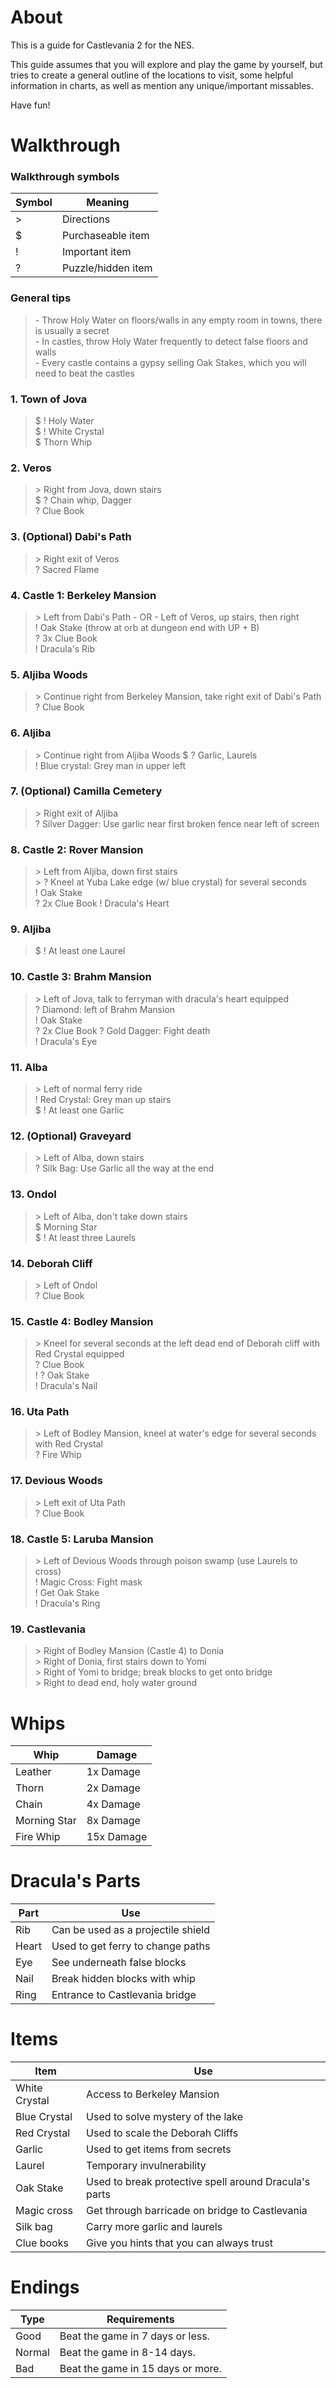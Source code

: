 #  About

This is a guide for Castlevania 2 for the NES.

This guide assumes that you will explore and play the game by yourself, but tries to create a general outline of the locations to visit, some helpful information in charts, as well as mention any unique/important missables.

Have fun\!

# Walkthrough  

### Walkthrough symbols

| Symbol    | Meaning               |
|-----------|-----------------------|
| \>        | Directions            |
| \$        | Purchaseable item     |
| \!        | Important item        |
| \?        | Puzzle/hidden item    |

### General tips

>   \- Throw Holy Water on floors/walls in any empty room in towns, there is usually a secret  
    \- In castles, throw Holy Water frequently to detect false floors and walls  
    \- Every castle contains a gypsy selling Oak Stakes, which you will need to beat the castles  

### 1. Town of Jova

>   \$ \! Holy Water  
    \$ \! White Crystal  
    \$ Thorn Whip  

### 2. Veros  

>   \> Right from Jova, down stairs  
    \$ \? Chain whip, Dagger  
    \? Clue Book

### 3. (Optional) Dabi's Path  

>   \> Right exit of Veros  
    \? Sacred Flame 

### 4. Castle 1: Berkeley Mansion   

>   \> Left from Dabi's Path - OR - Left of Veros, up stairs, then right  
    \! Oak Stake (throw at orb at dungeon end with UP + B)  
    \? 3x Clue Book  
    \! Dracula's Rib  

### 5. Aljiba Woods
>   \> Continue right from Berkeley Mansion, take right exit of Dabi's Path  
    \? Clue Book

### 6. Aljiba   

>   \> Continue right from Aljiba Woods
    \$ \? Garlic, Laurels  
    \! Blue crystal: Grey man in upper left
    
### 7. (Optional) Camilla Cemetery  

>   \> Right exit of Aljiba  
    \? Silver Dagger: Use garlic near first broken fence near left of screen

### 8. Castle 2: Rover Mansion

>   \> Left from Aljiba, down first stairs  
    \> \? Kneel at Yuba Lake edge (w/ blue crystal) for several seconds  
    \! Oak Stake  
    \? 2x Clue Book
    \! Dracula's Heart

### 9. Aljiba  

>   \$ \! At least one Laurel  

### 10. Castle 3: Brahm Mansion  

>   \> Left of Jova, talk to ferryman with dracula's heart equipped  
    \? Diamond: left of Brahm Mansion  
    \! Oak Stake  
    \? 2x Clue Book
    \? Gold Dagger: Fight death  
    \! Dracula's Eye

### 11. Alba  

>   \> Left of normal ferry ride  
    \! Red Crystal: Grey man up stairs  
    \$ \! At least one Garlic

### 12. (Optional) Graveyard  

>   \> Left of Alba, down stairs  
    \? Silk Bag: Use Garlic all the way at the end

### 13. Ondol  

>   \> Left of Alba, don't take down stairs  
    \$ Morning Star  
    \$ \! At least three Laurels

### 14. Deborah Cliff

>   \> Left of Ondol  
    \? Clue Book

### 15. Castle 4: Bodley Mansion  

>   \> Kneel for several seconds at the left dead end of Deborah cliff with Red Crystal equipped  
    \? Clue Book  
    \! \? Oak Stake  
    \! Dracula's Nail

### 16. Uta Path  

>   \> Left of Bodley Mansion, kneel at water's edge for several seconds with Red Crystal  
    \? Fire Whip

### 17. Devious Woods
>   \> Left exit of Uta Path  
    \? Clue Book

### 18. Castle 5: Laruba Mansion  

>   \> Left of Devious Woods through poison swamp (use Laurels to cross)  
    \! Magic Cross: Fight mask  
    \! Get Oak Stake  
    \! Dracula's Ring
    
### 19. Castlevania  

>   \> Right of Bodley Mansion (Castle 4) to Donia  
    \> Right of Donia, first stairs down to Yomi  
    \> Right of Yomi to bridge; break blocks to get onto bridge  
    \> Right to dead end, holy water ground  

# Whips  

| Whip          | Damage        |
|---------------|---------------|
| Leather       | 1x Damage     |
| Thorn         | 2x Damage     |
| Chain         | 4x Damage     |
| Morning Star  | 8x Damage     |
| Fire Whip     | 15x Damage    |

# Dracula's Parts  

| Part  | Use                                   |
|-------|---------------------------------------|
| Rib   | Can be used as a projectile shield    |
| Heart | Used to get ferry to change paths     | 
| Eye   | See underneath false blocks           |  
| Nail  | Break hidden blocks with whip         |  
| Ring  | Entrance to Castlevania bridge        |  

# Items  

| Item          | Use                                                   |
|---------------|-------------------------------------------------------|
| White Crystal | Access to Berkeley Mansion                            |
| Blue Crystal  | Used to solve mystery of the lake                     |
| Red Crystal   | Used to scale the Deborah Cliffs                      |
| Garlic        | Used to get items from secrets                        |
| Laurel        | Temporary invulnerability                             |
| Oak Stake     | Used to break protective spell around Dracula's parts |
| Magic cross   | Get through barricade on bridge to Castlevania        |
| Silk bag      | Carry more garlic and laurels                         |
| Clue books    | Give you hints that you can always trust              |

# Endings

| Type      | Requirements                      |
|-----------|-----------------------------------|
| Good      | Beat the game in 7 days or less.  |
| Normal    | Beat the game in 8-14 days.       |
| Bad       | Beat the game in 15 days or more. |